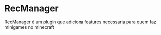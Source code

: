 # RecManager
RecManager é um plugin que adiciona features necessaria para quem faz minigames no minecraft
